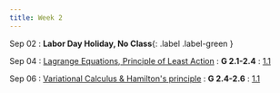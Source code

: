 ```yaml
---
title: Week 2
---
```


Sep 02
: **Labor Day Holiday, No Class**{: .label .label-green }


Sep 04
: [Lagrange Equations, Principle of Least Action](#)
  : **G 2.1-2.4**
  : [1.1](#)

Sep 06
: [Variational Calculus & Hamilton's principle](#)
  : **G 2.4-2.6**
  : [1.1](#)